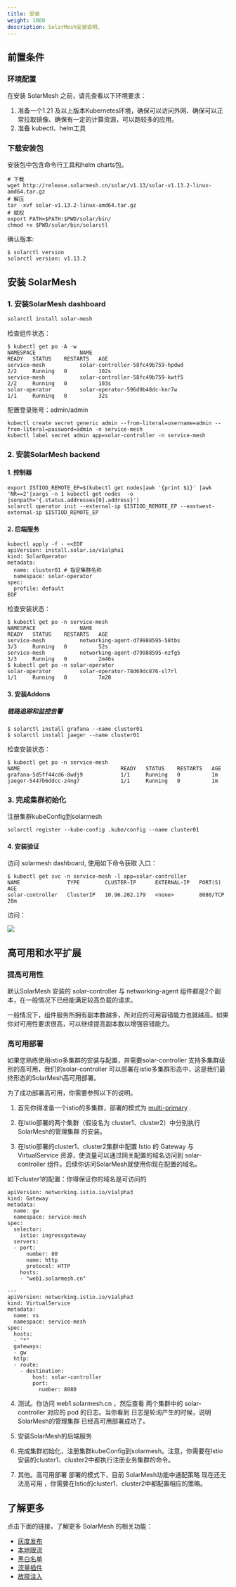 ```yaml
---
title: 安装
weight: 1000
description: SolarMesh安装说明.
---
```


## 前置条件

### 环境配置

在安装 SolarMesh 之前，请先查看以下环境要求：

1. 准备一个1.21 及以上版本Kubernetes环境，确保可以访问外网、确保可以正常拉取镜像、确保有一定的计算资源，可以跑较多的应用。
2. 准备 kubectl、helm工具

### 下载安装包

安装包中包含命令行工具和helm charts包。
```shell
# 下载
wget http://release.solarmesh.cn/solar/v1.13/solar-v1.13.2-linux-amd64.tar.gz
# 解压
tar -xvf solar-v1.13.2-linux-amd64.tar.gz
# 赋权
export PATH=$PATH:$PWD/solar/bin/
chmod +x $PWD/solar/bin/solarctl
```

确认版本:
```shell
$ solarctl version
solarctl version: v1.13.2
```

## 安装 SolarMesh

### 1. 安装SolarMesh dashboard
```bash
solarctl install solar-mesh
```

检查组件状态：
```shell
$ kubectl get po -A -w
NAMESPACE              NAME                                               READY   STATUS    RESTARTS   AGE
service-mesh           solar-controller-58fc49b759-hpdwd                  2/2     Running   0          102s
service-mesh           solar-controller-58fc49b759-kwtf5                  2/2     Running   0          103s
solar-operator         solar-operator-596d9b48dc-knr7w                    1/1     Running   0          32s
```

配置登录账号：admin/admin
```shell
kubectl create secret generic admin --from-literal=username=admin --from-literal=password=admin -n service-mesh
kubectl label secret admin app=solar-controller -n service-mesh
```

### 2. 安装SolarMesh backend

#### 1. 控制器
```shell
export ISTIOD_REMOTE_EP=$(kubectl get nodes|awk '{print $1}' |awk 'NR==2'|xargs -n 1 kubectl get nodes  -o jsonpath='{.status.addresses[0].address}')
solarctl operator init --external-ip $ISTIOD_REMOTE_EP --eastwest-external-ip $ISTIOD_REMOTE_EP
```

#### 2. 后端服务
```shell
kubectl apply -f - <<EOF
apiVersion: install.solar.io/v1alpha1
kind: SolarOperator
metadata:
  name: cluster01 # 指定集群名称
  namespace: solar-operator
spec:
  profile: default
EOF
```

检查安装状态：

```shell
$ kubectl get po -n service-mesh
NAMESPACE              NAME                                               READY   STATUS    RESTARTS   AGE
service-mesh           networking-agent-d79988595-58tbs                   3/3     Running   0          52s
service-mesh           networking-agent-d79988595-nzfg5                   3/3     Running   0          2m46s
$ kubectl get po -n solar-operator
solar-operator         solar-operator-78d69dc876-sl7rl                    1/1     Running   0          7m20
```

#### 3. 安装Addons

##### 链路追踪和监控告警
```shell
$ solarctl install grafana --name cluster01
$ solarctl install jaeger --name cluster01
```

检查安装状态：

```shell
$ kubectl get po -n service-mesh
NAME                                READY   STATUS    RESTARTS   AGE
grafana-5d5ff44cd6-8wdj9            1/1     Running   0          1m
jaeger-5447b6ddcc-z4ng7             1/1     Running   0          1m
```

### 3. 完成集群初始化

注册集群kubeConfig到solarmesh
```shell
solarctl register --kube-config .kube/config --name cluster01
```

#### 4. 安装验证

访问 solarmesh dashboard, 使用如下命令获取 入口：
```shell
$ kubectl get svc -n service-mesh -l app=solar-controller
NAME               TYPE        CLUSTER-IP      EXTERNAL-IP   PORT(S)    AGE
solar-controller   ClusterIP   10.96.202.179   <none>        8080/TCP   28m
```
访问：

![](img.png)

## 高可用和水平扩展

### 提高可用性

默认SolarMesh 安装的 solar-controller 与 networking-agent 组件都是2个副本，在一般情况下已经能满足较高负载的请求。

一般情况下，组件服务所拥有副本数越多，所对应的可用容错能力也就越高。如果你对可用性要求很高，可以继续提高副本数以增强容错能力。

### 高可用部署
如果您熟练使用istio多集群的安装与配置，并需要solar-controller 支持多集群级别的高可用，我们的solar-controller 可以部署在istio多集群形态中，这是我们最终形态的SolarMesh高可用部署。

为了成功部署高可用，你需要参照以下的说明。

1. 首先你得准备一个istio的多集群，部署的模式为 [multi-primary](https://istio.io/latest/docs/setup/install/multicluster/multi-primary/) .

2. 在Istio部署的两个集群（假设名为 cluster1、cluster2）中分别执行 SolarMesh的管理集群 的安装。

3. 在Istio部署的cluster1、cluster2集群中配置 Istio 的 Gateway 与 VirtualService 资源，使流量可以通过网关配置的域名访问到 solar-controller 组件。后续你访问SolarMesh就使用你现在配置的域名。

如下cluster1的配置：你得保证你的域名是可访问的

```shell
apiVersion: networking.istio.io/v1alpha3
kind: Gateway
metadata:
  name: gw
  namespace: service-mesh
spec:
  selector:
    istio: ingressgateway
  servers:
  - port:
      number: 80
      name: http
      protocol: HTTP
    hosts:
    - "web1.solarmesh.cn"

---
apiVersion: networking.istio.io/v1alpha3
kind: VirtualService
metadata:
  name: vs
  namespace: service-mesh
spec:
  hosts:
  - "*"
  gateways:
  - gw
  http:
  - route:
    - destination:
        host: solar-controller
        port:
          number: 8080
```

4. 测试。你访问 web1.solarmesh.cn ，然后查看 两个集群中的 solar-controller 对应的 pod 的日志。当你看到 日志是轮询产生的时候，说明 SolarMesh的管理集群 已经高可用部署成功了。

5. 安装SolarMesh的后端服务

6. 完成集群初始化，注册集群kubeConfig到solarmesh。注意，你需要在Istio安装的cluster1、cluster2中都执行注册业务集群的命令。

7. 其他。高可用部署 部署的模式下，目前 SolarMesh功能中通配策略 现在还无法高可用 ，你需要在Istio的cluster1、cluster2中都配置相应的策略。

## 了解更多

点击下面的链接，了解更多 SolarMesh 的相关功能：

- [灰度发布](/zh/docs/v1.12.x/tutorials/canary/)
- [本地限流](/zh/docs/v1.12.x/tutorials/ratelimit/)
- [黑白名单](/zh/docs/v1.12.x/tutorials/ap/)
- [流量插件](/zh/docs/v1.12.x/tutorials/mirror/)
- [故障注入](/zh/docs/v1.12.x/tutorials/fault/)
